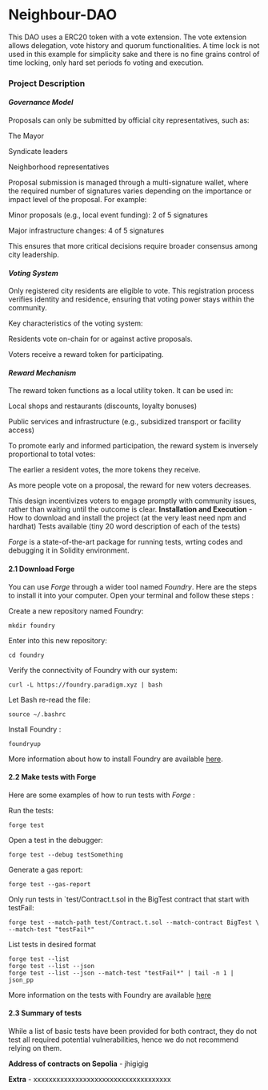 # Neighbour-DAO

This DAO uses a ERC20 token with a vote extension. The vote extension allows delegation, vote history and quorum functionalities. A time lock is not used in this example for simplicity sake and there is no fine grains control of time locking, only hard set periods fo voting and execution.

### Project Description
#### *Governance Model*
Proposals can only be submitted by official city representatives, such as:

The Mayor

Syndicate leaders

Neighborhood representatives

Proposal submission is managed through a multi-signature wallet, where the required number of signatures varies depending on the importance or impact level of the proposal. For example:

Minor proposals (e.g., local event funding): 2 of 5 signatures

Major infrastructure changes: 4 of 5 signatures

This ensures that more critical decisions require broader consensus among city leadership.

#### *Voting System*
Only registered city residents are eligible to vote. This registration process verifies identity and residence, ensuring that voting power stays within the community.

Key characteristics of the voting system:

Residents vote on-chain for or against active proposals.

Voters receive a reward token for participating.

#### *Reward Mechanism*
The reward token functions as a local utility token. It can be used in:

Local shops and restaurants (discounts, loyalty bonuses)

Public services and infrastructure (e.g., subsidized transport or facility access)

To promote early and informed participation, the reward system is inversely proportional to total votes:

The earlier a resident votes, the more tokens they receive.

As more people vote on a proposal, the reward for new voters decreases.

This design incentivizes voters to engage promptly with community issues, rather than waiting until the outcome is clear.
**Installation and Execution** - How to download and install the project (at the very least need npm and hardhat)
Tests available (tiny 20 word description of each of the tests)

*Forge* is a state-of-the-art package for running tests, wrting codes and debugging it in Solidity environment.


#### 2.1 Download Forge
You can use *Forge* through a wider tool named *Foundry*. Here are the steps to install it into your computer. Open your terminal and follow these steps :

Create a new repository named Foundry:
```
mkdir foundry
```

Enter into this new repository:
```
cd foundry
```

Verify the connectivity of Foundry with our system:
```
curl -L https://foundry.paradigm.xyz | bash
```

Let Bash re-read the file:
```
source ~/.bashrc 
```

Install Foundry :
```
foundryup
```

More information about how to install Foundry are available [here](https://ethereum-blockchain-developer.com/2022-06-nft-truffle-hardhat-foundry/14-foundry-setup/).


#### 2.2 Make tests with Forge

Here are some examples of how to run tests with *Forge* :

Run the tests:
```
forge test
```

Open a test in the debugger:
```
forge test --debug testSomething
```

Generate a gas report:
```
forge test --gas-report
```

Only run tests in `test/Contract.t.sol in the BigTest contract that start with testFail:
```
forge test --match-path test/Contract.t.sol --match-contract BigTest \ --match-test "testFail*"
```

List tests in desired format
```
forge test --list
forge test --list --json
forge test --list --json --match-test "testFail*" | tail -n 1 | json_pp
```

More information on the tests with Foundry are available [here](https://book.getfoundry.sh/reference/forge/forge-test)

#### 2.3 Summary of tests
While a list of basic tests have been provided for both contract, they do not test all required potential vulnerabilities, hence we do not recommend relying on them.


**Address of contracts on Sepolia** - jhigigig

**Extra** - xxxxxxxxxxxxxxxxxxxxxxxxxxxxxxxxxxxx

